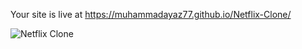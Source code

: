 Your site is live at https://muhammadayaz77.github.io/Netflix-Clone/ <br>

![Netflix Clone](https://github.com/muhammadayaz77/Netflix-Clone/assets/147421733/12d91197-3eeb-4a9b-921c-cf3d35681e13)
